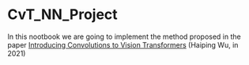 # CvT_NN_Project
In this nootbook we are going to implement the method proposed in the paper [Introducing Convolutions to Vision Transformers](https://arxiv.org/pdf/2103.15808) (Haiping Wu, in 2021)
